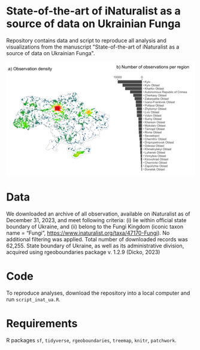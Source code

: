# State-of-the-art of iNaturalist as a source of data on Ukrainian Funga
Repository contains data and script to reproduce all analysis and visualizations from the manuscript "State-of-the-art of iNaturalist as a source of data on Ukrainian Funga".

![iNaturalist fungal observations as of January 1st, 2024](https://github.com/olehprylutskyi/inaturalist_ua_paper/blob/main/figures/distribution_plot.png)

# Data
We downloaded an archive of all observation, available on iNaturalist as of December 31, 2023, and meet following criteria: (i) lie within official state boundary of Ukraine, and (ii) belong to the Fungi Kingdom (iconic taxon name = “Fungi”, https://www.inaturalist.org/taxa/47170-Fungi). No additional filtering was applied. Total number of downloaded records was 62,255.
State boundary of Ukraine, as well as its administrative division, acquired using rgeoboundaries package v. 1.2.9 (Dicko, 2023)

# Code
To reproduce analyses, download the repository into a local computer and run `script_inat_ua.R`.

# Requirements
R packages `sf`, `tidyverse`, `rgeoboundaries`, `treemap`, `knitr`, `patchwork`.
